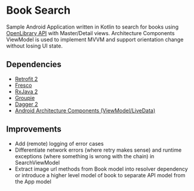 # Book Search
Sample Android Application written in Kotlin to search for books using [OpenLibrary API](https://openlibrary.org/developers/api) with Master/Detail views.
Architecture Components ViewModel is used to implement MVVM and support orientation change without losing UI state.
## Dependencies
* [Retrofit 2](http://square.github.io/retrofit)
* [Fresco](http://frescolib.org)
* [RxJava 2](https://github.com/ReactiveX/RxJava)
* [Groupie](https://github.com/lisawray/groupie)
* [Dagger 2](https://google.github.io/dagger/)
* [Android Architecture Components (ViewModel/LiveData)](https://developer.android.com/topic/libraries/architecture)
## Improvements
* Add (remote) logging of error cases
* Differentiate network errors (where retry makes sense) and runtime exceptions (where something is wrong with the chain) in SearchViewModel
* Extract image url methods from Book model into resolver dependency or introduce a higher level model of book to separate API model from the App model
